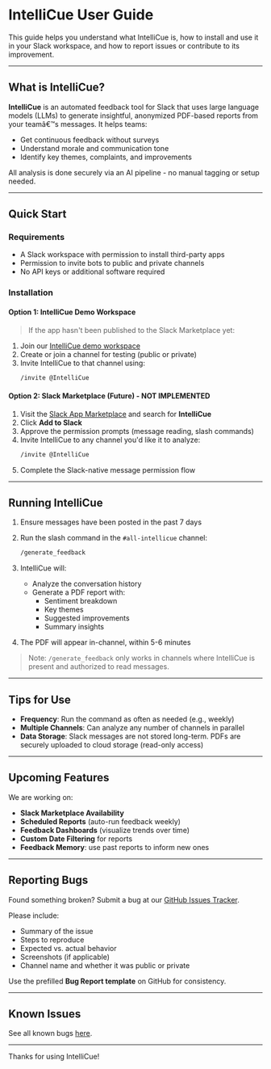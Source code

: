 # IntelliCue User Guide

This guide helps you understand what IntelliCue is, how to install and use it in your Slack workspace, and how to report issues or contribute to its improvement.

---

## What is IntelliCue?

**IntelliCue** is an automated feedback tool for Slack that uses large language models (LLMs) to generate insightful, anonymized PDF-based reports from your teamâ€™s messages. It helps teams:

- Get continuous feedback without surveys
- Understand morale and communication tone
- Identify key themes, complaints, and improvements

All analysis is done securely via an AI pipeline - no manual tagging or setup needed.

---

## Quick Start

### Requirements
- A Slack workspace with permission to install third-party apps
- Permission to invite bots to public and private channels
- No API keys or additional software required

### Installation

#### Option 1: IntelliCue Demo Workspace

> If the app hasn't been published to the Slack Marketplace yet:

1. Join our [IntelliCue demo workspace](https://join.slack.com/t/intellicue/shared_invite/zt-368ufefd1-T22gsbVr6m48qFEePu7m3Q)
2. Create or join a channel for testing (public or private)
3. Invite IntelliCue to that channel using:
   ```bash
   /invite @IntelliCue
   ```

#### Option 2: Slack Marketplace (Future) - NOT IMPLEMENTED

1. Visit the [Slack App Marketplace](https://slack.com/apps) and search for **IntelliCue**
2. Click **Add to Slack**
3. Approve the permission prompts (message reading, slash commands)
4. Invite IntelliCue to any channel you'd like it to analyze:
   ```bash
   /invite @IntelliCue
   ```
5. Complete the Slack-native message permission flow

---

## Running IntelliCue

1. Ensure messages have been posted in the past 7 days
   
2. Run the slash command in the `#all-intellicue` channel:
   ```bash
   /generate_feedback
   ```

3. IntelliCue will:
   - Analyze the conversation history
   - Generate a PDF report with:
     - Sentiment breakdown
     - Key themes
     - Suggested improvements
     - Summary insights
  
4. The PDF will appear in-channel, within 5-6 minutes

> Note: `/generate_feedback` only works in channels where IntelliCue is present and authorized to read messages.

---

## Tips for Use

- **Frequency**: Run the command as often as needed (e.g., weekly)
- **Multiple Channels**: Can analyze any number of channels in parallel
- **Data Storage**: Slack messages are not stored long-term. PDFs are securely uploaded to cloud storage (read-only access)

---

## Upcoming Features

We are working on:

- **Slack Marketplace Availability**
- **Scheduled Reports** (auto-run feedback weekly)
- **Feedback Dashboards** (visualize trends over time)
- **Custom Date Filtering** for reports
- **Feedback Memory**: use past reports to inform new ones

---

## Reporting Bugs

Found something broken? Submit a bug at our [GitHub Issues Tracker](https://github.com/amgupta2/IntelliCue/issues).

Please include:
- Summary of the issue
- Steps to reproduce
- Expected vs. actual behavior
- Screenshots (if applicable)
- Channel name and whether it was public or private

Use the prefilled **Bug Report template** on GitHub for consistency.

---

## Known Issues

See all known bugs [here](https://github.com/amgupta2/IntelliCue/issues?q=is%3Aissue+is%3Aopen+label%3Abug).

---

Thanks for using IntelliCue!
